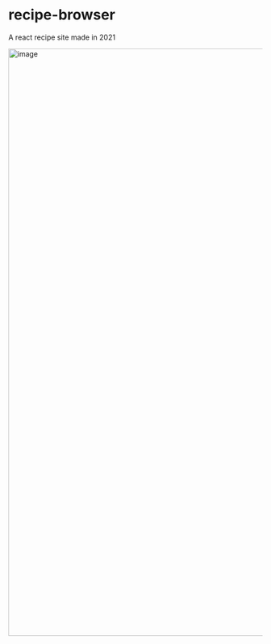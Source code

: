 # recipe-browser
A react recipe site made in 2021

<img width="1496" height="1163" alt="image" src="https://github.com/user-attachments/assets/324889dd-2001-4cc3-9a77-1b94de1f4405" />

